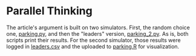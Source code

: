# Parallel Thinking

The article's argument is built on two simulators. First, the random choice one, [parking.py](https://github.com/PerplexCity/Parallel_Thinking/blob/master/parking.py), and then the "leaders" version, [parking_2.py](https://github.com/PerplexCity/Parallel_Thinking/blob/master/parking_2.py). As is, both scripts print their results. For the second simulator, those results were logged in [leaders.csv](https://github.com/PerplexCity/Parallel_Thinking/blob/master/leaders.csv) and the uploaded to [parking.R](https://github.com/PerplexCity/Parallel_Thinking/blob/master/parking.R) for visualization. 
